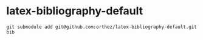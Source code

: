 latex-bibliography-default
==========================

    git submodule add git@github.com:orthez/latex-bibliography-default.git bib
